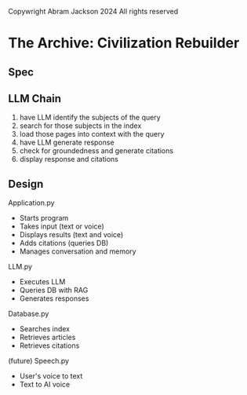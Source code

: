 Copywright Abram Jackson 2024
All rights reserved

# The Archive: Civilization Rebuilder

## Spec
## LLM Chain
1. have LLM identify the subjects of the query
2. search for those subjects in the index
3. load those pages into context with the query
4. have LLM generate response
5. check for groundedness and generate citations
6. display response and citations


## Design
 Application.py
 * Starts program
 * Takes input (text or voice)
 * Displays results (text and voice)
 * Adds citations (queries DB)
 * Manages conversation and memory

 LLM.py
 * Executes LLM
 * Queries DB with RAG
 * Generates responses
 
  Database.py
 * Searches index
 * Retrieves articles
 * Retrieves citations

 (future) Speech.py 
 * User's voice to text
 * Text to AI voice